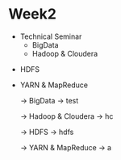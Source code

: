 # Week2

* Technical Seminar
  * BigData
  * Hadoop & Cloudera
-  HDFS
- YARN & MapReduce

    -> BigData
        -> test

    -> Hadoop & Cloudera
        -> hc

    -> HDFS
        -> hdfs

    -> YARN & MapReduce
        -> a